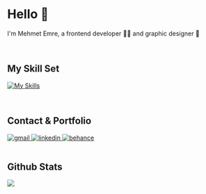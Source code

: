 # Hello 👋  
  

I'm Mehmet Emre, a frontend developer 👨‍💻 and graphic designer 🎨  


<br/>  


## My Skill Set  


[![My Skills](https://skillicons.dev/icons?i=html,css,sass,bootstrap,tailwind,js,react,redux,jquery,php,mysql,py,wordpress,figma,ae,ai,pr,ps&perline=6)](https://skillicons.dev)


<br/>


## Contact & Portfolio
<a href="mailto:meyarbas@gmail.com" target="_blank">
<img src="https://img.shields.io/badge/Gmail-D14836?style=for-the-badge&logo=gmail&logoColor=white" alt="gmail" />
</a><a href="https://linkedin.com/in/meyarbas" target="_blank">
<img src="https://img.shields.io/badge/linkedin-%231E77B5.svg?&style=for-the-badge&logo=linkedin&logoColor=white" alt="linkedin" />
</a><a href="https://www.behance.net/meyarbas" target="_blank">
<img src="https://img.shields.io/badge/behance-fff.svg?&style=for-the-badge&logo=behance&logoColor=black" alt="behance" />
</a>


<br/>
<br/>


## Github Stats  
<div align="left"><img src="https://github-readme-stats.vercel.app/api/top-langs/?username=meyarbas&hide_border=true&layout=compact" align="left" /></div>  

<br/>

